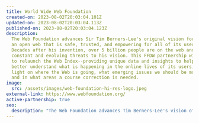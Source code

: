 ```yaml
---
title: World Wide Web Foundation
created-on: 2023-08-02T20:03:04.101Z
updated-on: 2023-08-02T20:03:04.113Z
published-on: 2023-08-02T20:03:04.123Z
description:
  The Web Foundation advances Sir Tim Berners-Lee's original vision for
  an open web that is safe, trusted, and empowering for all of its users.
  Decades after his invention, over 5 billion people are on the web and it faces
  constant and evolving threats to his vision. This FFDW partnership will help
  to relaunch the Web Index--providing unique data and insights to help us
  better understand what is happening in the online lives of its users, shedding
  light on where the Web is going, what emerging issues we should be monitoring,
  and in what areas a course correction is needed.
image:
  src: /assets/images/web-foundation-hi-res-logo.jpeg
external-link: https://www.webfoundation.org/
active-partnership: true
seo:
  description: "The Web Foundation advances Tim Berners-Lee's vision of an open web through the Web Index project, monitoring emerging issues and ensuring a safe digital future."
---
```

